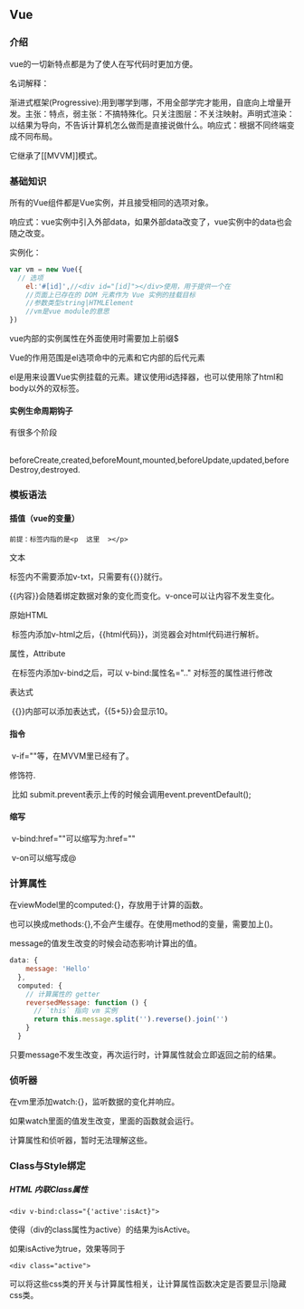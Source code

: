 ## Vue

### 介绍

vue的一切新特点都是为了使人在写代码时更加方便。

名词解释：

渐进式框架(Progressive):用到哪学到哪，不用全部学完才能用，自底向上增量开发。主张：特点，弱主张：不搞特殊化。只关注图层：不关注映射。声明式渲染：以结果为导向，不告诉计算机怎么做而是直接说做什么。响应式：根据不同终端变成不同布局。

它继承了[[MVVM]]模式。

### 基础知识

所有的Vue组件都是Vue实例，并且接受相同的选项对象。

响应式：vue实例中引入外部data，如果外部data改变了，vue实例中的data也会随之改变。

实例化：

```javascript
var vm = new Vue({
  // 选项
    el:'#[id]',//<div id="[id]"></div>使用，用于提供一个在
    //页面上已存在的 DOM 元素作为 Vue 实例的挂载目标
    //参数类型string|HTMLElement
    //vm是vue module的意思
})


```

vue内部的实例属性在外面使用时需要加上前缀$

Vue的作用范围是el选项命中的元素和它内部的后代元素

el是用来设置Vue实例挂载的元素。建议使用id选择器，也可以使用除了html和body以外的双标签。

#### 实例生命周期钩子

有很多个阶段

​	beforeCreate,created,beforeMount,mounted,beforeUpdate,updated,beforeDestroy,destroyed.



### 模板语法

#### 插值（vue的变量）

```
前提：标签内指的是<p  这里  ></p>
```

文本

标签内不需要添加v-txt，只需要有{{}}就行。

​	{{内容}}会随着绑定数据对象的变化而变化。v-once可以让内容不发生变化。

原始HTML

​	标签内添加v-html之后，{{html代码}}，浏览器会对html代码进行解析。

属性，Attribute

​	在标签内添加v-bind之后，可以       v-bind:属性名=".."       对标签的属性进行修改

表达式

​	{{}}内部可以添加表达式，{{5+5}}会显示10。

#### 指令

​	v-if=""等，在MVVM里已经有了。

修饰符.

​	比如   submit.prevent表示上传的时候会调用event.preventDefault();

#### 缩写

​	v-bind:href=""可以缩写为:href=""

​	v-on可以缩写成@

### 计算属性

在viewModel里的computed:{}，存放用于计算的函数。

也可以换成methods:{},不会产生缓存。在使用method的变量，需要加上()。

message的值发生改变的时候会动态影响计算出的值。



```js
data: {
    message: 'Hello'
  },
  computed: {
    // 计算属性的 getter
    reversedMessage: function () {
      // `this` 指向 vm 实例
      return this.message.split('').reverse().join('')
    }
  }
```

只要message不发生改变，再次运行时，计算属性就会立即返回之前的结果。

### 侦听器

在vm里添加watch:{}，监听数据的变化并响应。

如果watch里面的值发生改变，里面的函数就会运行。

计算属性和侦听器，暂时无法理解这些。



### Class与Style绑定

##### HTML 内联Class属性

```
<div v-bind:class="{'active':isAct}">
```

使得（div的class属性为active）的结果为isActive。

如果isActive为true，效果等同于

```
<div class="active">
```

可以将这些css类的开关与计算属性相关，让计算属性函数决定是否要显示|隐藏css类。





